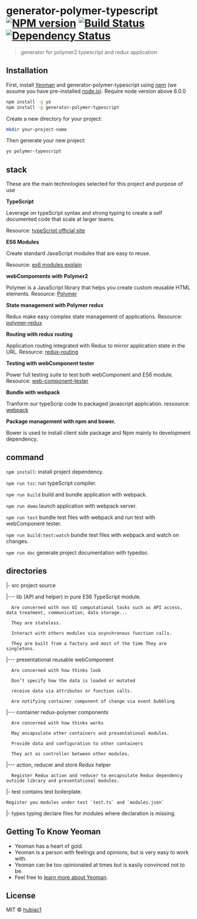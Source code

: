 # generator-polymer-typescript [![NPM version][npm-image]][npm-url] [![Build Status][travis-image]][travis-url] [![Dependency Status][daviddm-image]][daviddm-url]
> generator for polymer2 typescript and redux application

## Installation

First, install [Yeoman](http://yeoman.io) and generator-polymer-typescript using [npm](https://www.npmjs.com/) (we assume you have pre-installed [node.js](https://nodejs.org/)).
Require node version above 6.0.0 

```bash
npm install -g yo
npm install -g generator-polymer-typescript
```
Create a new directory for your project:

```bash
mkdir your-project-name
```

Then generate your new project:

```bash
yo polymer-typescript
```


## stack

These are the main technologies selected for this project and purpose of use

  __TypeScript__

  Leverage on typeScript syntax and strong typing to create a self documented code that scale at larger teams.
  
  Resource: [typeScript official site](https://www.typescriptlang.org/)

  __ES6 Modules__

  Create standard JavaScript modules that are easy to reuse.

  Resource: [es6 modules explain](http://2ality.com/2014/09/es6-modules-final.html)

  __webCompoments with Polymer2__

  Polymer is a JavaScript library that helps you create custom reusable HTML elements.
  Resource: [Polymer](https://www.polymer-project.org)

  __State management with Polymer redux__

  Redux make easy complex state management of applications.
  Resource: [polymer-redux](https://github.com/tur-nr/polymer-redux)

  __Routing with redux routing__

  Application routing integrated with Redux to mirror application state in the URL.
  Resource: [redux-routing](https://www.npmjs.com/package/redux-routing)

  __Testing with webComponent tester__

  Power full testing suite to test both webComponent and ES6 module.
  Resource: [web-component-tester](https://github.com/Polymer/web-component-tester)

  __Bundle with webpack__

  Tranform our typeScrip code to packaged javascript application.
  ressource: [webpack](https://webpack.js.org/)

  __Package management with npm and bower.__

  Bower is used to install client side package and Npm mainly to development dependency.
  




## command

`npm install`: install project dependency.

`npm run tsc`: run typeScript compiler.

`npm run build` build and bundle application with webpack.

`npm run demo` launch application with webpack server.

`npm run test` bundle test files with webpack and run test with webComponent tester.

`npm run build:test:watch` bundle test files with webpack and watch on changes.

`npm run doc` generate project documentation with typedoc.


## directories

  |- src project source

  |--- lib (API and helper) in pure ES6 TypeScript module.

      Are concerned with non UI computational tasks such as API access, data treatment, communication, data storage...

      They are stateless.

      Interact with others modules via asynchronous function calls.

      They are built from a factory and most of the time They are singletons.

  |--- presentational reusable webComponent

      Are concerned with how thinks look

      Don’t specify how the data is loaded or mutated

      receive data via attributes or function calls.

      Are notifying container component of change via event bubbling

  |--- container redux-polymer components

      Are concerned with how thinks works

      May encapsulate other containers and presentational modules.

      Provide data and configuration to other containers

      They act as controller between other modules.


  |--- action, reducer and store Redux helper

      Register Redux action and reducer to encapsulate Redux dependency outside library and presentational modules.


|- test contains test boilerplate.

    Register you modules under test `test.ts` and `modules.json`

|- types typing
    declare files for modules where declaration is missing.



## Getting To Know Yeoman

 * Yeoman has a heart of gold.
 * Yeoman is a person with feelings and opinions, but is very easy to work with.
 * Yeoman can be too opinionated at times but is easily convinced not to be.
 * Feel free to [learn more about Yeoman](http://yeoman.io/).

## License

MIT © [hubjac1]()


[npm-image]: https://badge.fury.io/js/generator-polymer-typescript.svg
[npm-url]: https://npmjs.org/package/generator-polymer-typescript
[travis-image]: https://travis-ci.org/taktik/generator-polymer-typescript.svg?branch=master
[travis-url]: https://travis-ci.org/taktik/generator-polymer-typescript
[daviddm-image]: https://david-dm.org/taktik/generator-polymer-typescript.svg?theme=shields.io
[daviddm-url]: https://david-dm.org/taktik/generator-polymer-typescript
